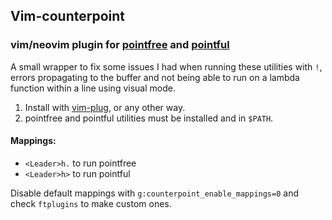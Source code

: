## Vim-counterpoint

### vim/neovim plugin for [pointfree](https://github.com/bmillwood/pointfree) and [pointful](http://github.com/23Skidoo/pointful)

A small wrapper to fix some issues I had when running these utilities with `!`, errors propagating to the buffer and
not being able to run on a lambda function within a line using visual mode.

1. Install with [vim-plug](https://github.com/junegunn/vim-plug), or any other way.
2. pointfree and pointful utilities must be installed and in `$PATH`.

#### Mappings:
- `<Leader>h.` to run pointfree
- `<Leader>h>` to run pointful

Disable default mappings with `g:counterpoint_enable_mappings=0` and check `ftplugins` to make custom ones.

